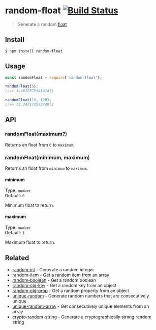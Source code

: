 # random-float [![Build Status](https://travis-ci.com/sindresorhus/random-float.svg?branch=master)](https://travis-ci.com/sindresorhus/random-float)

> Generate a random [float](https://en.wikipedia.org/wiki/Floating_point)

## Install

```
$ npm install random-float
```

## Usage

```js
const randomFloat = require('random-float');

randomFloat(5);
//=> 4.401887938147411

randomFloat(10, 100);
//=> 72.34217455144972
```

## API

### randomFloat(maximum?)

Returns an float from `0` to `maximum`.

### randomFloat(minimum, maximum)

Returns an float from `minimum` to `maximum`.

#### minimum

Type: `number`\
Default: `0`

Minimum float to return.

#### maximum

Type: `number`\
Default: `1`

Maximum float to return.

## Related

- [random-int](https://github.com/sindresorhus/random-int) - Generate a random integer
- [random-item](https://github.com/sindresorhus/random-item) - Get a random item from an array
- [random-boolean](https://github.com/arthurvr/random-boolean) - Get a random boolean
- [random-obj-key](https://github.com/sindresorhus/random-obj-key) - Get a random key from an object
- [random-obj-prop](https://github.com/sindresorhus/random-obj-prop) - Get a random property from an object
- [unique-random](https://github.com/sindresorhus/unique-random) - Generate random numbers that are consecutively unique
- [unique-random-array](https://github.com/sindresorhus/unique-random-array) - Get consecutively unique elements from an array
- [crypto-random-string](https://github.com/sindresorhus/crypto-random-string) - Generate a cryptographically strong random string
